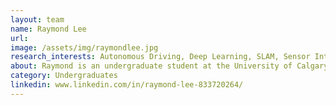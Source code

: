 ```yaml
---
layout: team
name: Raymond Lee
url:
image: /assets/img/raymondlee.jpg
research_interests: Autonomous Driving, Deep Learning, SLAM, Sensor Integration
about: Raymond is an undergraduate student at the University of Calgary and part of the Intelligent Navigation and Mapping Lab as a summer research student (May-August 2024), currently aiding in sensor calibrations and algorithms. 
category: Undergraduates
linkedin: www.linkedin.com/in/raymond-lee-833720264/ 
---
```

